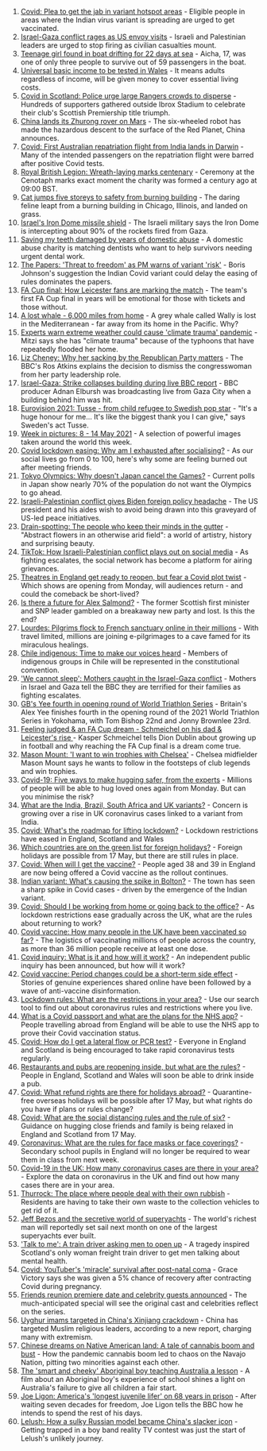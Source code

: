 1. [Covid: Plea to get the jab in variant hotspot areas](https://www.bbc.co.uk/news/uk-57126318) - Eligible people in areas where the Indian virus variant is spreading are urged to get vaccinated.
2. [Israel-Gaza conflict rages as US envoy visits](https://www.bbc.co.uk/news/world-middle-east-57125479) - Israeli and Palestinian leaders are urged to stop firing as civilian casualties mount.
3. [Teenage girl found in boat drifting for 22 days at sea](https://www.bbc.co.uk/news/world-europe-57089249) - Aicha, 17, was one of only three people to survive out of 59 passengers in the boat.
4. [Universal basic income to be tested in Wales](https://www.bbc.co.uk/news/uk-wales-politics-57120354) - It means adults regardless of income, will be given money to cover essential living costs.
5. [Covid in Scotland: Police urge large Rangers crowds to disperse](https://www.bbc.co.uk/news/uk-scotland-glasgow-west-57127094) - Hundreds of supporters gathered outside Ibrox Stadium to celebrate their club's Scottish Premiership title triumph.
6. [China lands its Zhurong rover on Mars](https://www.bbc.co.uk/news/science-environment-57122914) - The six-wheeled robot has made the hazardous descent to the surface of the Red Planet, China announces.
7. [Covid: First Australian repatriation flight from India lands in Darwin](https://www.bbc.co.uk/news/world-australia-57126041) - Many of the intended passengers on the repatriation flight were barred after positive Covid tests.
8. [Royal British Legion: Wreath-laying marks centenary](https://www.bbc.co.uk/news/uk-57125430) - Ceremony at the Cenotaph marks exact moment the charity was formed a century ago at 09:00 BST.
9. [Cat jumps five storeys to safety from burning building](https://www.bbc.co.uk/news/world-us-canada-57124736) - The daring feline leapt from a burning building in Chicago, Illinois, and landed on grass.
10. [Israel's Iron Dome missile shield](https://www.bbc.co.uk/news/world-middle-east-20385306) - The Israeli military says the Iron Dome is intercepting about 90% of the rockets fired from Gaza.
11. [Saving my teeth damaged by years of domestic abuse](https://www.bbc.co.uk/news/uk-57124200) - A domestic abuse charity is matching dentists who want to help survivors needing urgent dental work.
12. [The Papers: 'Threat to freedom' as PM warns of variant 'risk'](https://www.bbc.co.uk/news/blogs-the-papers-57124546) - Boris Johnson's suggestion the Indian Covid variant could delay the easing of rules dominates the papers.
13. [FA Cup final: How Leicester fans are marking the match](https://www.bbc.co.uk/news/uk-england-leicestershire-57002120) - The team's first FA Cup final in years will be emotional for those with tickets and those without.
14. [A lost whale - 6,000 miles from home](https://www.bbc.co.uk/news/world-us-canada-57119880) - A grey whale called Wally is lost in the Mediterranean - far away from its home in the Pacific. Why?
15. [Experts warn extreme weather could cause 'climate trauma' pandemic](https://www.bbc.co.uk/news/science-environment-57105070) - Mitzi says she has "climate trauma" because of the typhoons that have repeatedly flooded her home.
16. [Liz Cheney: Why her sacking by the Republican Party matters](https://www.bbc.co.uk/news/world-us-canada-57118304) - The BBC's Ros Atkins explains the decision to dismiss the congresswoman from her party leadership role.
17. [Israel-Gaza: Strike collapses building during live BBC report](https://www.bbc.co.uk/news/world-middle-east-57114168) - BBC producer Adnan Elbursh was broadcasting live from Gaza City when a building behind him was hit.
18. [Eurovision 2021: Tusse - from child refugee to Swedish pop star](https://www.bbc.co.uk/news/newsbeat-57105240) - "It's a huge honour for me... It's like the biggest thank you I can give," says Sweden's act Tusse.
19. [Week in pictures: 8 - 14 May 2021](https://www.bbc.co.uk/news/in-pictures-57114920) - A selection of powerful images taken around the world this week.
20. [Covid lockdown easing: Why am I exhausted after socialising?](https://www.bbc.co.uk/news/newsbeat-57100378) - As our social lives go from 0 to 100, here's why some are feeling burned out after meeting friends.
21. [Tokyo Olympics: Why doesn't Japan cancel the Games?](https://www.bbc.co.uk/news/world-asia-57097853) - Current polls in Japan show nearly 70% of the population do not want the Olympics to go ahead.
22. [Israeli-Palestinian conflict gives Biden foreign policy headache](https://www.bbc.co.uk/news/world-us-canada-57119881) - The US president and his aides wish to avoid being drawn into this graveyard of US-led peace initiatives.
23. [Drain-spotting: The people who keep their minds in the gutter](https://www.bbc.co.uk/news/uk-england-london-56281464) - "Abstract flowers in an otherwise arid field": a world of artistry, history and surprising beauty.
24. [TikTok: How Israeli-Palestinian conflict plays out on social media](https://www.bbc.co.uk/news/world-middle-east-57112614) - As fighting escalates, the social network has become a platform for airing grievances.
25. [Theatres in England get ready to reopen, but fear a Covid plot twist](https://www.bbc.co.uk/news/entertainment-arts-57084773) - Which shows are opening from Monday, will audiences return - and could the comeback be short-lived?
26. [Is there a future for Alex Salmond?](https://www.bbc.co.uk/news/uk-scotland-scotland-politics-57087207) - The former Scottish first minister and SNP leader gambled on a breakaway new party and lost. Is this the end?
27. [Lourdes: Pilgrims flock to French sanctuary online in their millions](https://www.bbc.co.uk/news/world-europe-57075292) - With travel limited, millions are joining e-pilgrimages to a cave famed for its miraculous healings.
28. [Chile indigenous: Time to make our voices heard](https://www.bbc.co.uk/news/world-latin-america-57070812) - Members of indigenous groups in Chile will be represented in the constitutional convention.
29. ['We cannot sleep': Mothers caught in the Israel-Gaza conflict](https://www.bbc.co.uk/news/world-middle-east-57105473) - Mothers in Israel and Gaza tell the BBC they are terrified for their families as fighting escalates.
30. [GB's Yee fourth in opening round of World Triathlon Series](https://www.bbc.co.uk/sport/triathlon/57126227) - Britain's Alex Yee finishes fourth in the opening round of the 2021 World Triathlon Series in Yokohama, with Tom Bishop 22nd and Jonny Brownlee 23rd.
31. [Feeling judged & an FA Cup dream - Schmeichel on his dad & Leicester's rise ](https://www.bbc.co.uk/sport/football/57062469) - Kasper Schmeichel tells Dion Dublin about growing up in football and why reaching the FA Cup final is a dream come true.
32. [Mason Mount: 'I want to win trophies with Chelsea'](https://www.bbc.co.uk/sport/football/57101302) - Chelsea midfielder Mason Mount says he wants to follow in the footsteps of club legends and win trophies.
33. [Covid-19: Five ways to make hugging safer, from the experts](https://www.bbc.co.uk/news/uk-57083571) - Millions of people will be able to hug loved ones again from Monday. But can you minimise the risk?
34. [What are the India, Brazil, South Africa and UK variants?](https://www.bbc.co.uk/news/health-55659820) - Concern is growing over a rise in UK coronavirus cases linked to a variant from India.
35. [Covid: What's the roadmap for lifting lockdown?](https://www.bbc.co.uk/news/explainers-52530518) - Lockdown restrictions have eased in England, Scotland and Wales
36. [Which countries are on the green list for foreign holidays?](https://www.bbc.co.uk/news/explainers-52544307) - Foreign holidays are possible from 17 May, but there are still rules in place.
37. [Covid: When will I get the vaccine?](https://www.bbc.co.uk/news/health-55045639) - People aged 38 and 39 in England are now being offered a Covid vaccine as the rollout continues.
38. [Indian variant: What's causing the spike in Bolton?](https://www.bbc.co.uk/news/health-57094274) - The town has seen a sharp spike in Covid cases - driven by the emergence of the Indian variant.
39. [Covid: Should I be working from home or going back to the office?](https://www.bbc.co.uk/news/business-52567567) - As lockdown restrictions ease gradually across the UK, what are the rules about returning to work?
40. [Covid vaccine: How many people in the UK have been vaccinated so far?](https://www.bbc.co.uk/news/health-55274833) - The logistics of vaccinating millions of people across the country, as more than 36 million people receive at least one dose.
41. [Covid inquiry: What is it and how will it work?](https://www.bbc.co.uk/news/explainers-57085964) - An independent public inquiry has been announced, but how will it work?
42. [Covid vaccine: Period changes could be a short-term side effect](https://www.bbc.co.uk/news/health-56901353) - Stories of genuine experiences shared online have been followed by a wave of anti-vaccine disinformation.
43. [Lockdown rules: What are the restrictions in your area?](https://www.bbc.co.uk/news/uk-54373904) - Use our search tool to find out about coronavirus rules and restrictions where you live.
44. [What is a Covid passport and what are the plans for the NHS app?](https://www.bbc.co.uk/news/explainers-55718553) - People travelling abroad from England will be able to use the NHS app to prove their Covid vaccination status.
45. [Covid: How do I get a lateral flow or PCR test?](https://www.bbc.co.uk/news/health-51943612) - Everyone in England and Scotland is being encouraged to take rapid coronavirus tests regularly.
46. [Restaurants and pubs are reopening inside, but what are the rules?](https://www.bbc.co.uk/news/business-52977388) - People in England, Scotland and Wales will soon be able to drink inside a pub.
47. [Covid: What refund rights are there for holidays abroad?](https://www.bbc.co.uk/news/business-51615412) - Quarantine-free overseas holidays will be possible after 17 May, but what rights do you have if plans or rules change?
48. [Covid: What are the social distancing rules and the rule of six?](https://www.bbc.co.uk/news/uk-51506729) - Guidance on hugging close friends and family is being relaxed in England and Scotland from 17 May.
49. [Coronavirus: What are the rules for face masks or face coverings?](https://www.bbc.co.uk/news/health-51205344) - Secondary school pupils in England will no longer be required to wear them in class from next week.
50. [Covid-19 in the UK: How many coronavirus cases are there in your area?](https://www.bbc.co.uk/news/uk-51768274) - Explore the data on coronavirus in the UK and find out how many cases there are in your area.
51. [Thurrock: The place where people deal with their own rubbish](https://www.bbc.co.uk/news/uk-england-essex-57071806) - Residents are having to take their own waste to the collection vehicles to get rid of it.
52. [Jeff Bezos and the secretive world of superyachts](https://www.bbc.co.uk/news/world-us-canada-57079327) - The world's richest man will reportedly set sail next month on one of the largest superyachts ever built.
53. ['Talk to me': A train driver asking men to open up](https://www.bbc.co.uk/news/stories-57060971) - A tragedy inspired Scotland's only woman freight train driver to get men talking about mental health.
54. [Covid: YouTuber's 'miracle' survival after post-natal coma](https://www.bbc.co.uk/news/uk-england-beds-bucks-herts-57071645) - Grace Victory says she was given a 5% chance of recovery after contracting Covid during pregnancy.
55. [Friends reunion premiere date and celebrity guests announced](https://www.bbc.co.uk/news/entertainment-arts-57109563) - The much-anticipated special will see the original cast and celebrities reflect on the series.
56. [Uyghur imams targeted in China's Xinjiang crackdown](https://www.bbc.co.uk/news/world-asia-china-56986057) - China has targeted Muslim religious leaders, according to a new report, charging many with extremism.
57. [Chinese dreams on Native American land: A tale of cannabis boom and bust](https://www.bbc.co.uk/news/world-us-canada-56835897) - How the pandemic cannabis boom led to chaos on the Navajo Nation, pitting two minorities against each other.
58. [The 'smart and cheeky' Aboriginal boy teaching Australia a lesson](https://www.bbc.co.uk/news/stories-56544429) - A film about an Aboriginal boy's experience of school shines a light on Australia's failure to give all children a fair start.
59. [Joe Ligon: America's 'longest juvenile lifer' on 68 years in prison](https://www.bbc.co.uk/news/world-us-canada-57022924) - After waiting seven decades for freedom, Joe Ligon tells the BBC how he intends to spend the rest of his days.
60. [Lelush: How a sulky Russian model became China's slacker icon](https://www.bbc.co.uk/news/world-asia-china-56967923) - Getting trapped in a boy band reality TV contest was just the start of Lelush's unlikely journey.

